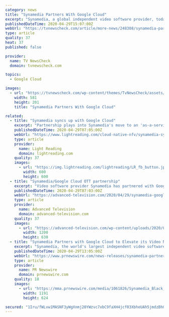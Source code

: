 ```yaml
---
category: news
title: "Synamedia Partners With Google Cloud"
excerpt: "Synamedia, a global independent video software provider, today announced that it has partnered with Google Cloud to expand its video network portfolio with new"
publishedDateTime: 2020-04-29T15:07:00Z
webUrl: "https://tvnewscheck.com/article/more-news/248308/synamedia-partners-with-google-cloud/"
type: article
quality: 37
heat: 37
published: false

provider:
  name: TV NewsCheck
  domain: tvnewscheck.com

topics:
  - Google Cloud

images:
  - url: "https://tvnewscheck.com/wp-content/themes/TvNewsCheck/assets/img/tvn-logo.png"
    width: 581
    height: 201
    title: "Synamedia Partners With Google Cloud"

related:
  - title: "Synamedia syncs up with Google Cloud"
    excerpt: "Partnership plays into Synamedia's move to an 'as-a-service' model for OTT video services as it looks to draw in new customers and help existing ones migrate part or all of their operations to the cloud."
    publishedDateTime: 2020-04-29T07:05:00Z
    webUrl: "https://www.lightreading.com/cloud-native-nfv/synamedia-syncs-up-with-google-cloud-/d/d-id/759260"
    type: article
    provider:
      name: Light Reading
      domain: lightreading.com
    quality: 37
    images:
      - url: "https://img.lightreading.com/lightreading/LR_fb_button.jpg"
        width: 600
        height: 600
  - title: "Synamedia/Google Cloud OTT partnership"
    excerpt: "Video software provider Synamedia has partnered with Google Cloud to expand its video network portfolio with new over-the-top (OTT) ‘as a service’ offerings"
    publishedDateTime: 2020-04-29T07:03:00Z
    webUrl: "https://advanced-television.com/2020/04/29/synamedia-google-cloud-ott-partnership/"
    type: article
    provider:
      name: Advanced Television
      domain: advanced-television.com
    quality: 37
    images:
      - url: "https://advanced-television.com/wp-content/uploads/2020/04/google-cloud-1200-630.png"
        width: 1200
        height: 630
  - title: "Synamedia Partners with Google Cloud to Elevate its Video Network Portfolio with \"as-a-Service\" OTT Offerings"
    excerpt: "Synamedia, the world's largest independent video software provider, today announced that it has partnered with Google Cloud to expand its"
    publishedDateTime: 2020-04-29T13:05:00Z
    webUrl: "https://www.prnewswire.com/news-releases/synamedia-partners-with-google-cloud-to-elevate-its-video-network-portfolio-with-as-a-service-ott-offerings-301049351.html"
    type: article
    provider:
      name: PR Newswire
      domain: prnewswire.com
    quality: 18
    images:
      - url: "https://mma.prnewswire.com/media/1061826/Synamedia_Black_Logo.jpg?p=facebook"
        width: 1191
        height: 624

secured: "1Iru/fWLvw1MASNF3yWgXnmj20YWzvc7xbC9faXH4jcf03XbheUAh5jmdzBhOLp93m/RkSln+ijTIPereB/AsUI5c7irhrMf1e6xLipJCAkAom54WahS4M+MJAyKYTh6LFd+cNbMehTiVjY6XaGRnTKjre05/VnpP5H/1LVyNEeiHo1Lnp3z4Aghm4vX2qa9q//RW/RZB+g/Di5TO25uy5+jMXO3zEl+dcNy4FfuxDm+N8nc8qAqOskKdi+adFuNUUNMsDgXQeywYMM1AuSVlp7xw1/ihHoSmvrzxJ8lIndvIu7J+AkGucKwe/6YBZnT;sTmslM84fvCupZ5zNuftOQ=="
---
```


